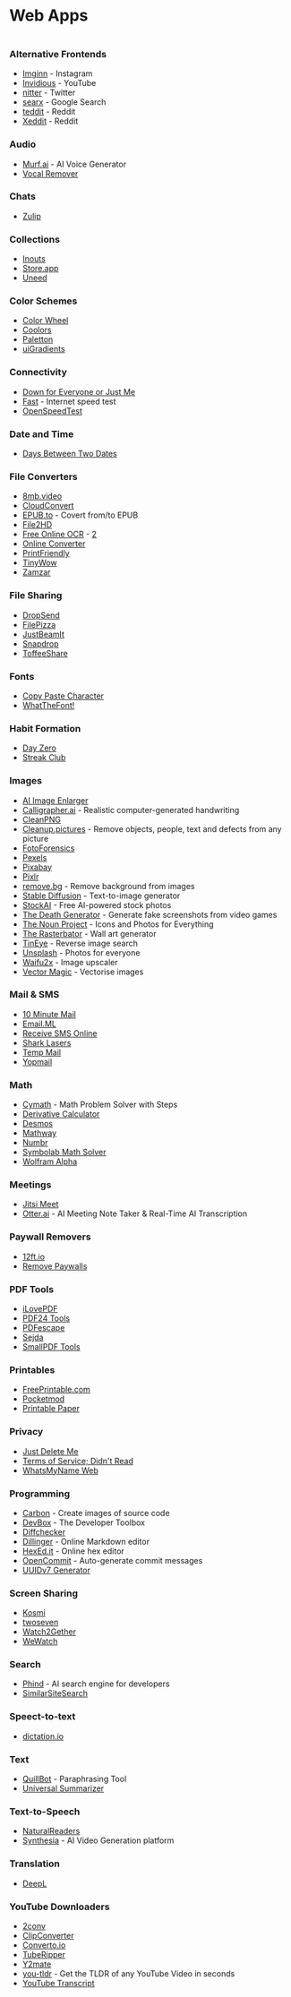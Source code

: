 # Web Apps

<figure><img src="https://img-9gag-fun.9cache.com/photo/aZDv8Q9_700bwp.webp" alt=""><figcaption></figcaption></figure>

### Alternative Frontends

* [Imginn](https://imginn.com/) - Instagram
* [Invidious](https://api.invidious.io/) - YouTube
* [nitter](https://nitter.net/) - Twitter
* [searx](https://searx.space/) - Google Search
* [teddit](https://teddit.net/) - Reddit
* [Xeddit](https://www.xeddit.com/) - Reddit

### Audio

* [Murf.ai](https://murf.ai/) - AI Voice Generator
* [Vocal Remover](https://vocalremover.org/)

### Chats

* [Zulip](https://zulip.com/)

### Collections

* [Inouts](https://www.inouts.com/)
* [Store.app](https://store.app/)
* [Uneed](https://www.uneed.best/)

### Color Schemes

* [Color Wheel](https://color.adobe.com/create/color-wheel)
* [Coolors](https://coolors.co/)
* [Paletton](https://paletton.com)
* [uiGradients](https://uigradients.com)

### Connectivity

* [Down for Everyone or Just Me](https://downforeveryoneorjustme.com/)
* [Fast](https://fast.com) - Internet speed test
* [OpenSpeedTest](https://openspeedtest.com/)

### Date and Time

* [Days Between Two Dates](https://www.timeanddate.com/date/duration.html)

### File Converters

* [8mb.video](https://8mb.video/)
* [CloudConvert](https://cloudconvert.com/)
* [EPUB.to](https://epub.to/) - Covert from/to EPUB
* [File2HD](http://file2hd.com/)
* [Free Online OCR](https://www.newocr.com/) - [2](https://www.onlineocr.net/)
* [Online Converter](https://www.online-convert.com/)
* [PrintFriendly](https://www.printfriendly.com/)
* [TinyWow](https://tinywow.com/)
* [Zamzar](https://www.zamzar.com)

### File Sharing

* [DropSend](https://www.dropsend.com/)
* [FilePizza](https://file.pizza/)
* [JustBeamIt](https://justbeamit.com/)
* [Snapdrop](https://snapdrop.net/)
* [ToffeeShare](https://toffeeshare.com/)

### Fonts

* [Copy Paste Character](https://copypastecharacter.com/)
* [WhatTheFont!](https://www.myfonts.com/WhatTheFont/)

### Habit Formation

* [Day Zero](https://dayzeroproject.com/)
* [Streak Club](https://streak.club/)

### Images

* [AI Image Enlarger](https://imglarger.com/)
* [Calligrapher.ai](https://www.calligrapher.ai/) - Realistic computer-generated handwriting
* [CleanPNG](https://www.cleanpng.com/)
* [Cleanup.pictures](https://cleanup.pictures/) - Remove objects, people, text and defects from any picture
* [FotoForensics](https://fotoforensics.com/)
* [Pexels](https://www.pexels.com/)
* [Pixabay](https://pixabay.com/it/)
* [Pixlr](https://pixlr.com/it/)
* [remove.bg](https://www.remove.bg/) - Remove background from images
* [Stable Diffusion](https://stablediffusionweb.com/) - Text-to-image generator
* [StockAI](https://www.stockai.com/) - Free AI-powered stock photos
* [The Death Generator](https://deathgenerator.com) - Generate fake screenshots from video games
* [The Noun Project](https://thenounproject.com/) - Icons and Photos for Everything
* [The Rasterbator](https://rasterbator.net/) - Wall art generator
* [TinEye](https://tineye.com/) - Reverse image search
* [Unsplash](https://unsplash.com/) - Photos for everyone
* [Waifu2x](https://waifu2x.me/) - Image upscaler
* [Vector Magic](https://vectormagic.com/) - Vectorise images

### Mail & SMS

* [10 Minute Mail](https://10minutemail.com/)
* [Email.ML](https://email.ml/)
* [Receive SMS Online](https://www.receivesms.co/)
* [Shark Lasers](https://www.sharklasers.com/)
* [Temp Mail](https://temp-mail.org/)
* [Yopmail](https://yopmail.com/it/)

### Math

* [Cymath](https://www.cymath.com/) - Math Problem Solver with Steps
* [Derivative Calculator](https://www.derivative-calculator.net/)
* [Desmos](https://www.desmos.com/calculator)
* [Mathway](https://www.mathway.com)
* [Numbr](https://numbr.dev/)
* [Symbolab Math Solver](https://www.symbolab.com/)
* [Wolfram Alpha](https://www.wolframalpha.com/)

### Meetings

* [Jitsi Meet](https://meet.jit.si/)
* [Otter.ai](https://otter.ai/) - AI Meeting Note Taker & Real-Time AI Transcription

### Paywall Removers

* [12ft.io](https://12ft.io/)
* [Remove Paywalls](https://removepaywalls.com/)

### PDF Tools

* [iLovePDF](https://www.ilovepdf.com/)
* [PDF24 Tools](https://tools.pdf24.org/en/)
* [PDFescape](https://www.pdfescape.com/windows/)
* [Sejda](https://www.sejda.com/)
* [SmallPDF Tools](https://smallpdf.com/pdf-tools)

### Printables

* [FreePrintable.com](https://www.freeprintable.com/)
* [Pocketmod](https://pocketmod.com/)
* [Printable Paper](https://www.printablepaper.net/)

### Privacy

* [Just Delete Me](https://backgroundchecks.org/justdeleteme/)
* [Terms of Service; Didn't Read](https://tosdr.org/)
* [WhatsMyName Web](https://whatsmyname.app/)

### Programming

* [Carbon](https://carbon.now.sh/) - Create images of source code
* [DevBox](https://www.dev-box.app/) - The Developer Toolbox
* [Diffchecker](https://www.diffchecker.com/)
* [Dillinger](https://dillinger.io/) - Online Markdown editor
* [HexEd.it](https://hexed.it/) -  Online hex editor
* [OpenCommit](https://github.com/di-sukharev/opencommit) - Auto-generate commit messages
* [UUIDv7 Generator](https://uuidv7.app/)

### Screen Sharing

* [Kosmi](https://kosmi.io/)
* [twoseven](https://twoseven.xyz/)
* [Watch2Gether](https://w2g.tv/)
* [WeWatch](https://wewatch.click/)

### Search

* [Phind](https://www.phind.com/) - AI search engine for developers
* [SimilarSiteSearch](https://www.similarsitesearch.com/)

### Speect-to-text

* [dictation.io](https://dictation.io)

### Text

* [QuillBot](https://quillbot.com/) - Paraphrasing Tool
* [Universal Summarizer](https://kagi.com/summarizer/index.html)

### Text-to-Speech

* [NaturalReaders](https://www.naturalreaders.com/online/)
* [Synthesia](https://www.synthesia.io/) - AI Video Generation platform

### Translation

* [DeepL](https://www.deepl.com/translator)

### YouTube Downloaders

* [2conv](https://2conv.org)
* [ClipConverter](https://www.clipconverter.cc)
* [Converto.io](https://www.converto.io)
* [TubeRipper](https://tuberipper.com/)
* [Y2mate](https://www.y2mate.com)
* [you-tldr](https://www.you-tldr.com/) - Get the TLDR of any YouTube Video in seconds
* [YouTube Transcript](https://youtubetranscript.com/)
